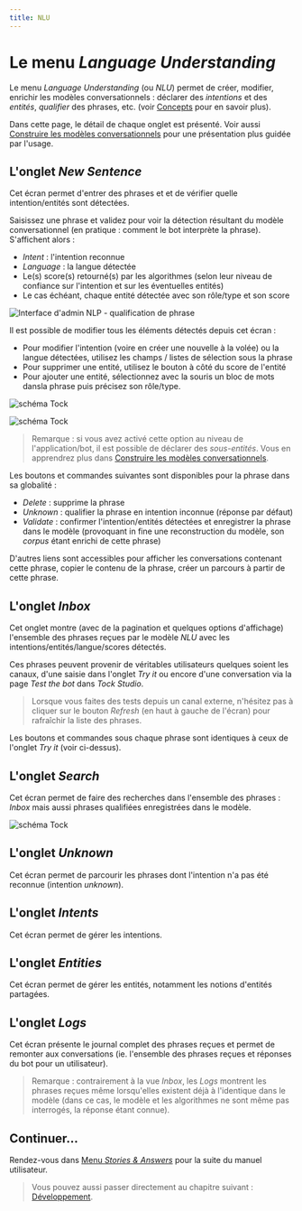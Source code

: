 ```yaml
---
title: NLU
---
```


# Le menu _Language Understanding_

Le menu _Language Understanding_ (ou _NLU_) permet de créer, modifier, enrichir les modèles conversationnels :
 déclarer des _intentions_ et des _entités_, _qualifier_ des phrases, etc. (voir [Concepts](../concepts.md)
 pour en savoir plus).
 
Dans cette page, le détail de chaque onglet est présenté. Voir aussi [Construire les modèles conversationnels](../user/guides/build-model.md.md.md)
pour une présentation plus guidée par l'usage.

## L'onglet _New Sentence_

Cet écran permet d'entrer des phrases et et de vérifier quelle intention/entités sont détectées.

Saisissez une phrase et validez pour voir la détection résultant du modèle conversationnel (en pratique : comment le bot 
interprète la phrase). S'affichent alors :

* _Intent_ : l'intention reconnue
* _Language_ : la langue détectée
* Le(s) score(s) retourné(s) par les algorithmes (selon leur niveau de confiance sur l'intention et 
sur les éventuelles entités)
* Le cas échéant, chaque entité détectée avec son rôle/type et son score

![Interface d'admin NLP - qualification de phrase](../../../img/tock-nlp-admin.png "Exemple de qualification de phrase")

Il est possible de modifier tous les éléments détectés depuis cet écran :

* Pour modifier l'intention (voire en créer une nouvelle à la volée) ou la langue détectées, utilisez les champs / 
listes de sélection sous la phrase 
* Pour supprimer une entité, utilisez le bouton à côté du score de l'entité
* Pour ajouter une entité, sélectionnez avec la souris un bloc de mots dansla phrase puis précisez son rôle/type.

![schéma Tock](../../../img/try-it-2.png "Sélection d'une entité")

![schéma Tock](../../../img/try-it-3.png "Ajout d'une entité - étape 1")

> Remarque : si vous avez activé cette option au niveau de l'application/bot, il est possible de déclarer des 
>_sous-entités_. Vous en apprendrez plus dans [Construire les modèles conversationnels](../user/guides/build-model.md.md.md).

Les boutons et commandes suivantes sont disponibles pour la phrase dans sa globalité :

* _Delete_ : supprime la phrase
* _Unknown_ : qualifier la phrase en intention inconnue (réponse par défaut)
* _Validate_ : confirmer l'intention/entités détectées et enregistrer la phrase dans le modèle 
(provoquant in fine une reconstruction du modèle, son _corpus_ étant enrichi de cette phrase)

D'autres liens sont accessibles pour afficher les conversations contenant cette phrase, copier le contenu de la 
phrase, créer un parcours à partir de cette phrase.

## L'onglet _Inbox_

Cet onglet montre (avec de la pagination et quelques options d'affichage) l'ensemble des phrases reçues par le modèle 
 _NLU_ avec les intentions/entités/langue/scores détectés.
 
Ces phrases peuvent provenir de véritables utilisateurs quelques soient les canaux, d'une saisie dans l'onglet _Try it_ 
ou encore d'une conversation via la page _Test the bot_ dans _Tock Studio_.
 
> Lorsque vous faites des tests depuis un canal externe, n'hésitez pas à cliquer sur le bouton _Refresh_ 
>(en haut à gauche de l'écran) pour rafraîchir la liste des phrases.

Les boutons et commandes sous chaque phrase sont identiques à ceux de l'onglet _Try it_ (voir ci-dessus).

## L'onglet _Search_

Cet écran permet de faire des recherches dans l'ensemble des phrases : _Inbox_ mais aussi phrases qualifiées 
enregistrées dans le modèle.

![schéma Tock](../../../img/search.png "Recherche d'une phrase")

## L'onglet _Unknown_

Cet écran permet de parcourir les phrases dont l'intention n'a pas été reconnue (intention _unknown_).

## L'onglet _Intents_

Cet écran permet de gérer les intentions.

## L'onglet _Entities_

Cet écran permet de gérer les entités, notamment les notions d'entités partagées.

## L'onglet _Logs_

Cet écran présente le journal complet des phrases reçues et permet de remonter aux conversations (ie. l'ensemble des 
phrases reçues et réponses du bot pour un utilisateur).

> Remarque : contrairement à la vue _Inbox_, les _Logs_ montrent les phrases reçues même lorsqu'elles existent déjà à 
>l'identique dans le modèle (dans ce cas, le modèle et les algorithmes ne sont même pas interrogés, la réponse étant 
>connue).


## Continuer...

Rendez-vous dans [Menu _Stories & Answers_](../../user/studio/stories-and-answers.md.md) pour la suite du manuel utilisateur. 

> Vous pouvez aussi passer directement au chapitre suivant : [Développement](../../../dev/modes.md). 
